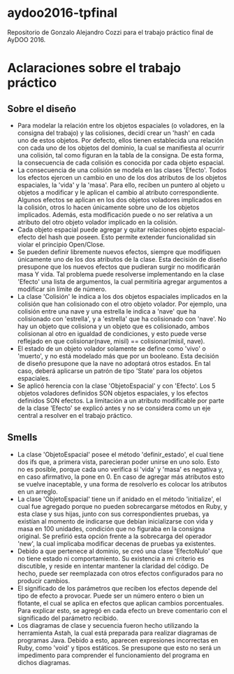 # aydoo2016-tpfinal
Repositorio de Gonzalo Alejandro Cozzi para el trabajo práctico final de AyDOO 2016.

# Aclaraciones sobre el trabajo práctico

## Sobre el diseño
* Para modelar la relación entre los objetos espaciales (o voladores, en la consigna del trabajo) y las colisiones, decidí crear un 'hash' en cada uno de estos objetos. Por defecto, ellos tienen establecida una relación con cada uno de los objetos del dominio, la cual se manifiesta al ocurrir una colisión, tal como figuran en la tabla de la consigna. De esta forma, la consecuencia de cada colisión es conocida por cada objeto espacial.
* La consecuencia de una colisión se modela en las clases 'Efecto'. Todos los efectos ejercen un cambio en uno de los dos atributos de los objetos espaciales, la 'vida' y la 'masa'. Para ello, reciben un puntero al objeto u objetos a modificar y le aplican el cambio al atributo correspondiente. Algunos efectos se aplican en los dos objetos voladores implicados en la colisión, otros lo hacen únicamente sobre uno de los objetos implicados. Además, esta modificación puede o no ser relativa a un atributo del otro objeto volador implicado en la colisión.
* Cada objeto espacial puede agregar y quitar relaciones objeto espacial-efecto del hash que poseen. Esto permite extender funcionalidad sin violar el principio Open/Close.
* Se pueden definir libremente nuevos efectos, siempre que modifiquen únicamente uno de los dos atributos de la clase. Esta decisión de diseño presupone que los nuevos efectos que pudieran surgir no modificarán masa Y vida. Tal problema puede resolverse implementando en la clase 'Efecto' una lista de argumentos, la cual permitiría agregar argumentos a modificar sin límite de número.
* La clase 'Colisión' le indica a los dos objetos espaciales implicados en la colisión que han colisionado con el otro objeto volador. Por ejemplo, una colisión entre una nave y una estrella le indica a 'nave' que ha colisionado con 'estrella', y a 'estrella' que ha colisionado con 'nave'. No hay un objeto que colisiona y un objeto que es colisionado, ambos colisionan al otro en igualdad de condiciones, y esto puede verse reflejado en que colisionar(nave, misil) == colisionar(misil, nave).
* El estado de un objeto volador solamente se define como 'vivo' o 'muerto', y no está modelado más que por un booleano. Esta decisión de diseño presupone que la nave no adoptará otros estados. En tal caso, deberá aplicarse un patrón de tipo 'State' para los objetos espaciales.
* Se aplicó herencia con la clase 'ObjetoEspacial' y con 'Efecto'. Los 5 objetos voladores definidos SON objetos espaciales, y los efectos definidos SON efectos. La limitación a un atributo modificable por parte de la clase 'Efecto' se explicó antes y no se considera como un eje central a resolver en el trabajo práctico.

## Smells
* La clase 'ObjetoEspacial' posee el método 'definir_estado', el cual tiene dos ifs que, a primera vista, parecieran poder unirse en uno solo. Esto no es posible, porque cada uno verifica si 'vida' y 'masa' es negativa y, en caso afirmativo, la pone en 0. En caso de agregar más atributos esto se vuelve inaceptable, y una forma de resolverlo es colocar los atributos en un arreglo.
* La clase 'ObjetoEspacial' tiene un if anidado en el método 'initialize', el cual fue agregado porque no pueden sobrecargarse métodos en Ruby, y esta clase y sus hijas, junto con sus correspondientes pruebas, ya existían al momento de indicarse que debían inicializarse con vida y masa en 100 unidades, condición que no figuraba en la consigna original. Se prefirió esta opción frente a la sobrecarga del operador 'new', la cual implicaba modificar decenas de pruebas ya existentes.
* Debido a que pertenece al dominio, se creó una clase 'EfectoNulo' que no tiene estado ni comportamiento. Su existencia a mi criterio es discutible, y reside en intentar mantener la claridad del código. De hecho, puede ser reemplazada con otros efectos configurados para no producir cambios.
* El significado de los parámetros que reciben los efectos depende del tipo de efecto a provocar. Puede ser un número entero o bien un flotante, el cual se aplica en efectos que aplican cambios porcentuales. Para explicar esto, se agregó en cada efecto un breve comentario con el significado del parámetro recibido.
* Los diagramas de clase y secuencia fueron hecho utilizando la herramienta Astah, la cual está preparada para realizar diagramas de programas Java. Debido a esto, aparecen expresiones incorrectas en Ruby, como 'void' y tipos estáticos. Se presupone que esto no será un impedimento para comprender el funcionamiento del programa en dichos diagramas.
